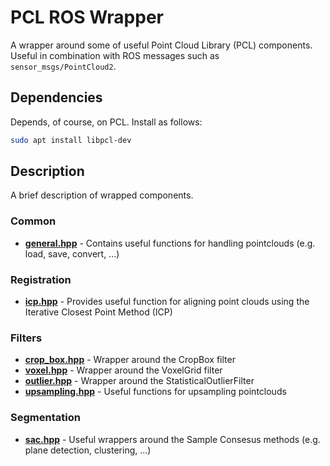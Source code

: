 # PCL ROS Wrapper

A wrapper around some of useful Point Cloud Library (PCL) components.  
Useful in combination with ROS messages such as ```sensor_msgs/PointCloud2```.

## Dependencies

Depends, of course, on PCL. Install as follows:
```bash
sudo apt install libpcl-dev
```

## Description

A brief description of wrapped components.

### Common
* **[general.hpp](include/pcl_ros_wrapper/common/general.hpp)** - Contains useful functions for handling pointclouds (e.g. load, save, convert, ...)
### Registration

* **[icp.hpp](include/pcl_ros_wrapper/registration/icp.hpp)** - Provides useful function for aligning point clouds using the Iterative Closest Point Method (ICP)

### Filters

* **[crop_box.hpp](include/pcl_ros_wrapper/filters/crop_box.hpp)** - Wrapper around the CropBox filter
* **[voxel.hpp](include/pcl_ros_wrapper/filters/voxel.hpp)** - Wrapper around the VoxelGrid filter
* **[outlier.hpp](include/pcl_ros_wrapper/filters/outlier.hpo)** - Wrapper around the StatisticalOutlierFilter
* **[upsampling.hpp](include/pcl_ros_wrapper/filters/upsampling.hpp)** - Useful functions for upsampling pointclouds

### Segmentation

* **[sac.hpp](include/pcl_ros_wrapper/segmentation/sac.hpp)** - Useful wrappers around the Sample Consesus methods (e.g. plane detection, clustering, ...)
